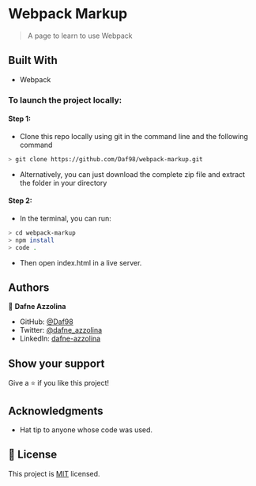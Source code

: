 # Webpack Markup

> A page to learn to use Webpack

## Built With

- Webpack

### To launch the project locally:
#### Step 1:
- Clone this repo locally using git in the command line and the following command
 ```bash
 > git clone https://github.com/Daf98/webpack-markup.git
 ```
- Alternatively, you can just download the complete zip file and extract the folder in your directory
#### Step 2:
- In the terminal, you can run:
```bash
> cd webpack-markup
> npm install
> code .
```
- Then open index.html in a live server.

## Authors

👤 **Dafne Azzolina**

- GitHub: [@Daf98](https://github.com/Daf98)
- Twitter: [@dafne_azzolina](https://twitter.com/dafne_azzolina)
- LinkedIn: [dafne-azzolina](https://www.linkedin.com/in/dafne-azzolina/)

## Show your support

Give a ⭐️ if you like this project!

## Acknowledgments

- Hat tip to anyone whose code was used.
## 📝 License

This project is [MIT](./MIT.md) licensed.
